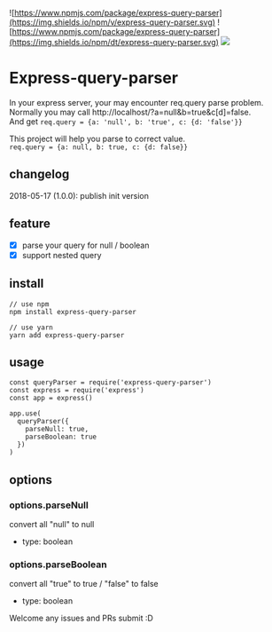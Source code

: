 ![https://www.npmjs.com/package/express-query-parser](https://img.shields.io/npm/v/express-query-parser.svg)
![https://www.npmjs.com/package/express-query-parser](https://img.shields.io/npm/dt/express-query-parser.svg)
![](https://img.shields.io/github/license/jackypan1989/express-query-parser.svg)
# Express-query-parser
In your express server, your may encounter req.query parse problem.   
Normally you may call http://localhost/?a=null&b=true&c[d]=false.   
And get ```req.query = {a: 'null', b: 'true', c: {d: 'false'}}```   

This project will help you parse to correct value.  
```req.query = {a: null, b: true, c: {d: false}}```

## changelog
2018-05-17 (1.0.0): publish init version

## feature
- [x] parse your query for null / boolean
- [x] support nested query

## install
```
// use npm
npm install express-query-parser

// use yarn
yarn add express-query-parser
```

## usage
```
const queryParser = require('express-query-parser')
const express = require('express')
const app = express()

app.use(
  queryParser({
    parseNull: true,
    parseBoolean: true
  })
)
```

## options

### options.parseNull
convert all "null" to null
- type: boolean

### options.parseBoolean
convert all "true" to true / "false" to false
- type: boolean

Welcome any issues and PRs submit :D
